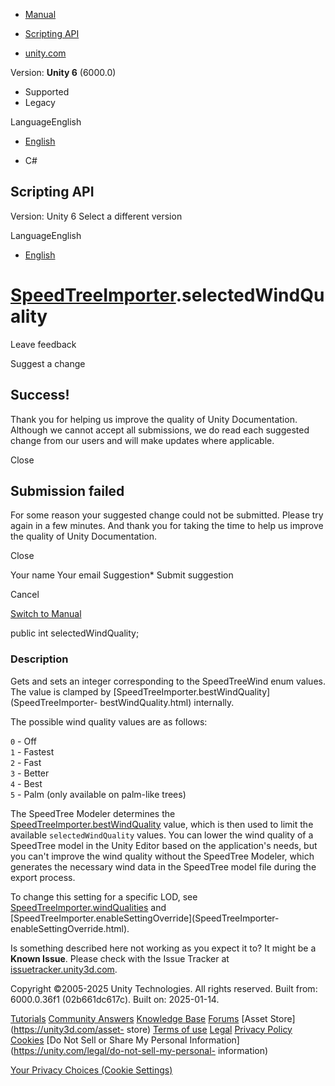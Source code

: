 [ ]()

  * [Manual](../Manual/index.html)
  * [Scripting API](../ScriptReference/index.html)

  * [unity.com](https://unity.com/)

Version: **Unity 6** (6000.0)

  * Supported
  * Legacy

LanguageEnglish

  * [English]()

  * C#

[ ](https://docs.unity3d.com)

## Scripting API

Version: Unity 6 Select a different version

LanguageEnglish

  * [English]()

#  [SpeedTreeImporter](SpeedTreeImporter.html).selectedWindQuality

Leave feedback

Suggest a change

## Success!

Thank you for helping us improve the quality of Unity Documentation. Although
we cannot accept all submissions, we do read each suggested change from our
users and will make updates where applicable.

Close

## Submission failed

For some reason your suggested change could not be submitted. Please <a>try
again</a> in a few minutes. And thank you for taking the time to help us
improve the quality of Unity Documentation.

Close

Your name Your email Suggestion* Submit suggestion

Cancel

[Switch to Manual](../Manual/class-SpeedTreeImporter.html "Go to
SpeedTreeImporter Component in the Manual")

public int selectedWindQuality;

### Description

Gets and sets an integer corresponding to the SpeedTreeWind enum values. The
value is clamped by [SpeedTreeImporter.bestWindQuality](SpeedTreeImporter-
bestWindQuality.html) internally.

The possible wind quality values are as follows:  
  
`0` \- Off  
`1` \- Fastest  
`2` \- Fast  
`3` \- Better  
`4` \- Best  
`5` \- Palm (only available on palm-like trees)  
  
The SpeedTree Modeler determines the
[SpeedTreeImporter.bestWindQuality](SpeedTreeImporter-bestWindQuality.html)
value, which is then used to limit the available `selectedWindQuality` values.
You can lower the wind quality of a SpeedTree model in the Unity Editor based
on the application's needs, but you can't improve the wind quality without the
SpeedTree Modeler, which generates the necessary wind data in the SpeedTree
model file during the export process.  
  
To change this setting for a specific LOD, see
[SpeedTreeImporter.windQualities](SpeedTreeImporter-windQualities.html) and
[SpeedTreeImporter.enableSettingOverride](SpeedTreeImporter-
enableSettingOverride.html).

Is something described here not working as you expect it to? It might be a
**Known Issue**. Please check with the Issue Tracker at
[issuetracker.unity3d.com](https://issuetracker.unity3d.com).

Copyright ©2005-2025 Unity Technologies. All rights reserved. Built from:
6000.0.36f1 (02b661dc617c). Built on: 2025-01-14.

[Tutorials](https://unity3d.com/learn) [Community
Answers](https://answers.unity3d.com) [Knowledge
Base](https://support.unity3d.com/hc/en-us)
[Forums](https://forum.unity3d.com) [Asset Store](https://unity3d.com/asset-
store) [Terms of use](https://docs.unity3d.com/Manual/TermsOfUse.html)
[Legal](https://unity.com/legal) [Privacy
Policy](https://unity.com/legal/privacy-policy)
[Cookies](https://unity.com/legal/cookie-policy) [Do Not Sell or Share My
Personal Information](https://unity.com/legal/do-not-sell-my-personal-
information)

[Your Privacy Choices (Cookie Settings)](javascript:void\(0\);)

